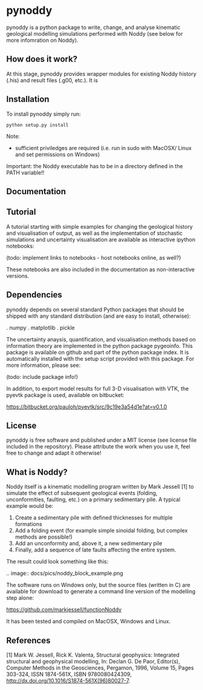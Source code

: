 pynoddy
=======

pynoddy is a python package to write, change, and analyse kinematic geological modelling simulations performed with Noddy (see below for more infomration on Noddy).

How does it work?
-----------------

At this stage, pynoddy provides wrapper modules for existing Noddy history (.his) and result files (.g00, etc.). It is 

Installation
-------------

To install pynoddy simply run:

	python setup.py install

Note:

- sufficient priviledges are required (i.e. run in sudo with MacOSX/ Linux and set permissions on Windows)

Important: the Noddy executable has to be in a directory defined in the PATH variable!!



Documentation
-------------


Tutorial
--------

A tutorial starting with simple examples for changing the geological history and visualisation of output, as well as the implementation of stochastic simulations and uncertainty visualisation are available as interactive ipython notebooks:

(todo: implement links to notebooks - host notebooks online, as well?)

These notebooks are also included in the documentation as non-interactive versions.



Dependencies
------------

pynoddy depends on several standard Python packages that should be shipped with any standard distribution (and are easy to install, otherwise):

. numpy
. matplotlib
. pickle

The uncertainty anaysis, quantification, and visualisation methods based on information theory are implemented in the python package pygeoinfo. This package is available on github and part of the python package index. It is automatically installed with the setup script provided with this package. For more information, please see:

(todo: include package info!)

In addition, to export model results for full 3-D visualisation with VTK, the pyevtk package is used, available on bitbucket:

https://bitbucket.org/pauloh/pyevtk/src/9c19e3a54d1e?at=v0.1.0

License
-------

pynoddy is free software and published under a MIT license (see license file included in the repository). Please attribute the work when you use it, feel free to change and adapt it otherwise!


What is Noddy?
-------------

Noddy itself is a kinematic modelling program written by Mark Jessell [1] to simulate the effect of subsequent geological events (folding, unconformities, faulting, etc.) on a primary sedimentary pile. A typical example would be:

1. Create a sedimentary pile with defined thicknesses for multiple formations
2. Add a folding event (for example simple sinoidal folding, but complex methods are possible!)
3. Add an unconformity and, above it, a new sedimentary pile
4. Finally, add a sequence of late faults affecting the entire system.

The result could look something like this:

.. image:: docs/pics/noddy_block_example.png

The software runs on Windows only, but the source files (written in C) are available for download to generate a command line version of the modelling step alone:

https://github.com/markjessell/functionNoddy

It has been tested and compiled on MacOSX, Windows and Linux.

References
----------

[1] Mark W. Jessell, Rick K. Valenta, Structural geophysics: Integrated structural and geophysical modelling, In: Declan G. De Paor, Editor(s), Computer Methods in the Geosciences, Pergamon, 1996, Volume 15, Pages 303-324, ISSN 1874-561X, ISBN 9780080424309, http://dx.doi.org/10.1016/S1874-561X(96)80027-7.




